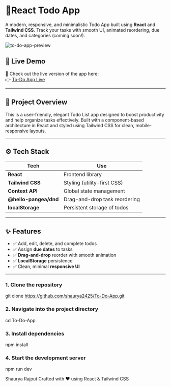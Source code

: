 # 📝React Todo App

A modern, responsive, and minimalistic Todo App built using **React** and **Tailwind CSS**. Track your tasks with smooth UI, animated reordering, due dates, and categories (coming soon!).

![to-do-app-preview](https://github.com/user-attachments/assets/74e01743-4fd3-4628-bc3f-afab64c339fe)

## 🔗 Live Demo

🚀 Check out the live version of the app here:  
👉 [To-Do App Live](https://to-do-app-seven-silk.vercel.app/)

---

## 🚀 Project Overview

This is a user-friendly, elegant Todo List app designed to boost productivity and help organize tasks effectively. Built with a component-based architecture in React and styled using Tailwind CSS for clean, mobile-responsive layouts.

---

## ⚙️ Tech Stack

| Tech                     | Use                                |
|--------------------------|-------------------------------------|
| **React**               | Frontend library                    |
| **Tailwind CSS**        | Styling (utility-first CSS)         |
| **Context API**         | Global state management             |
| **@hello-pangea/dnd**   | Drag-and-drop task reordering       |
| **localStorage**        | Persistent storage of todos         |

---

## ✨ Features

- ✅ Add, edit, delete, and complete todos
- ✅ Assign **due dates** to tasks
- ✅ **Drag-and-drop** reorder with smooth animation
- ✅ **LocalStorage** persistence
- ✅ Clean, minimal **responsive UI**

---


### 1. Clone the repository
git clone https://github.com/shaurya2425/To-Do-App.git

### 2. Navigate into the project directory
cd To-Do-App

### 3. Install dependencies
npm install

### 4. Start the development server
npm run dev


Shaurya Rajput
Crafted with ❤️ using React & Tailwind CSS
